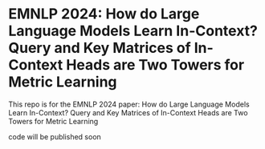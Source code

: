 # EMNLP 2024: How do Large Language Models Learn In-Context? Query and Key Matrices of In-Context Heads are Two Towers for Metric Learning

This repo is for the EMNLP 2024 paper: How do Large Language Models Learn In-Context? Query and Key Matrices of In-Context Heads are Two Towers for Metric Learning

code will be published soon
